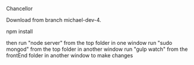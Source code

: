 Chancellor

Download from branch michael-dev-4.

npm install

then run "node server" from the top folder in one window
run "sudo mongod" from the top folder in another window
run "gulp watch" from the frontEnd folder in another window to make changes
